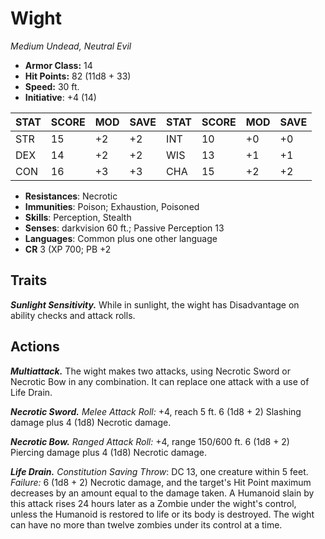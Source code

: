 # Wight

*Medium Undead, Neutral Evil*

- **Armor Class:** 14
- **Hit Points:** 82 (11d8 + 33)
- **Speed:** 30 ft.
- **Initiative**: +4 (14)

|STAT|SCORE|MOD|SAVE|STAT|SCORE|MOD|SAVE|
| --- | --- | --- | ---- |---| --- | --- | ---- |
| STR | 15 | +2 | +2 | INT | 10 | +0 | +0 |
| DEX | 14 | +2 | +2 | WIS | 13 | +1 | +1 |
| CON | 16 | +3 | +3 | CHA | 15 | +2 | +2 |

- **Resistances**: Necrotic
- **Immunities**: Poison; Exhaustion, Poisoned
- **Skills**: Perception, Stealth
- **Senses**: darkvision 60 ft.; Passive Perception 13
- **Languages**: Common plus one other language
- **CR** 3 (XP 700; PB +2

## Traits

***Sunlight Sensitivity.*** While in sunlight, the wight has Disadvantage on ability checks and attack rolls.


## Actions

***Multiattack.*** The wight makes two attacks, using Necrotic Sword or Necrotic Bow in any combination. It can replace one attack with a use of Life Drain.

***Necrotic Sword.*** *Melee Attack Roll:* +4, reach 5 ft. 6 (1d8 + 2) Slashing damage plus 4 (1d8) Necrotic damage.

***Necrotic Bow.*** *Ranged Attack Roll:* +4, range 150/600 ft. 6 (1d8 + 2) Piercing damage plus 4 (1d8) Necrotic damage.

***Life Drain.*** *Constitution Saving Throw*: DC 13, one creature within 5 feet. *Failure:*  6 (1d8 + 2) Necrotic damage, and the target's Hit Point maximum decreases by an amount equal to the damage taken.
A Humanoid slain by this attack rises 24 hours later as a Zombie under the wight's control, unless the Humanoid is restored to life or its body is destroyed. The wight can have no more than twelve zombies under its control at a time.

